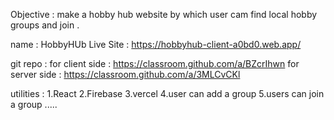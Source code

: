 <!-- # React + Vite

This template provides a minimal setup to get React working in Vite with HMR and some ESLint rules.

Currently, two official plugins are available:

- [@vitejs/plugin-react](https://github.com/vitejs/vite-plugin-react/blob/main/packages/plugin-react) uses [Babel](https://babeljs.io/) for Fast Refresh
- [@vitejs/plugin-react-swc](https://github.com/vitejs/vite-plugin-react/blob/main/packages/plugin-react-swc) uses [SWC](https://swc.rs/) for Fast Refresh

## Expanding the ESLint configuration

If you are developing a production application, we recommend using TypeScript with type-aware lint rules enabled. Check out the [TS template](https://github.com/vitejs/vite/tree/main/packages/create-vite/template-react-ts) for information on how to integrate TypeScript and [`typescript-eslint`](https://typescript-eslint.io) in your project. -->

Objective : make a hobby hub website by which user cam find local hobby groups and join .

name : HobbyHUb
Live Site : https://hobbyhub-client-a0bd0.web.app/

git repo : for client side : https://classroom.github.com/a/BZcrIhwn
for server side : https://classroom.github.com/a/3MLCvCKl

utilities :
1.React
2.Firebase
3.vercel
4.user can add a group
5.users can join a group .....
